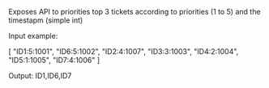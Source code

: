 Exposes API to priorities top 3 tickets according to priorities (1 to 5) and the timestapm (simple int)

Input example: 

[
  "ID1:5:1001",
  "ID6:5:1002",
  "ID2:4:1007",
  "ID3:3:1003",
  "ID4:2:1004",
  "ID5:1:1005",
  "ID7:4:1006"
]

Output: 
ID1,ID6,ID7
